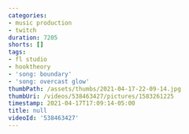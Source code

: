```yaml
---
categories:
- music production
- twitch
duration: 7205
shorts: []
tags:
- fl studio
- hooktheory
- 'song: boundary'
- 'song: overcast glow'
thumbPath: /assets/thumbs/2021-04-17-22-09-14.jpg
thumbUri: /videos/538463427/pictures/1583261225
timestamp: 2021-04-17T17:09:14-05:00
title: null
videoId: '538463427'
---
```

